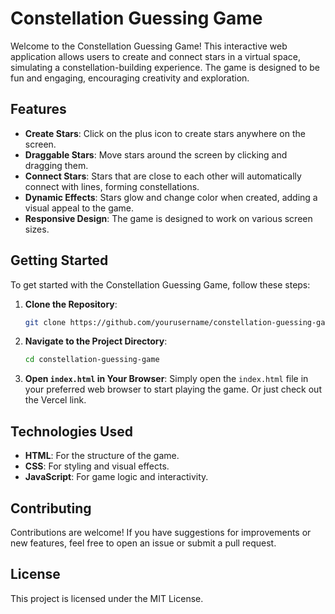 # Constellation Guessing Game

Welcome to the Constellation Guessing Game! This interactive web application allows users to create and connect stars in a virtual space, simulating a constellation-building experience. The game is designed to be fun and engaging, encouraging creativity and exploration.

## Features

- **Create Stars**: Click on the plus icon to create stars anywhere on the screen.
- **Draggable Stars**: Move stars around the screen by clicking and dragging them.
- **Connect Stars**: Stars that are close to each other will automatically connect with lines, forming constellations.
- **Dynamic Effects**: Stars glow and change color when created, adding a visual appeal to the game.
- **Responsive Design**: The game is designed to work on various screen sizes.

## Getting Started

To get started with the Constellation Guessing Game, follow these steps:

1. **Clone the Repository**:
   ```bash
   git clone https://github.com/yourusername/constellation-guessing-game.git
   ```

2. **Navigate to the Project Directory**:
   ```bash
   cd constellation-guessing-game
   ```

3. **Open `index.html` in Your Browser**:
   Simply open the `index.html` file in your preferred web browser to start playing the game.
Or just check out the Vercel link.

## Technologies Used

- **HTML**: For the structure of the game.
- **CSS**: For styling and visual effects.
- **JavaScript**: For game logic and interactivity.

## Contributing

Contributions are welcome! If you have suggestions for improvements or new features, feel free to open an issue or submit a pull request.

## License

This project is licensed under the MIT License.

